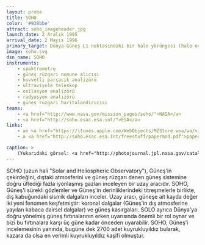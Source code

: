 ```yaml
---
layout: probe
title: SOHO
color: '#938bbe'
attract: soho_imageheader.jpg
launch_date: 2 Aralık 1995
arrival_date: 2 Mayıs 1996
primary_target: Dünya-Güneş L1 noktasındaki bir hale yörüngesi (halo orbit)
image: soho.svg
dsn_name: SOHO
instruments:
    - spektrometre
    - güneş rüzgarı numune alıcısı
    - kuvvetli parçacık analizörü
    - ultraviyole teleskop
    - osilasyon analizörü
    - radyasyon analizörü
    - güneş rüzgarı haritalandırıcısı
teams:
    - <a href="http://www.nasa.gov/mission_pages/soho/">NASA</a>
    - <a href="http://soho.esac.esa.int/">ESA</a>
links:
    - an <a href="https://itunes.apple.com/WebObjects/MZStore.woa/wa/viewSoftware?id=356679615&mt=8">iPhone app</a> that displays the latest images taken by SOHO
    - a <a href="http://soho.esac.esa.int/freestuff/papermod.pdf">paper model</a> of the spacecraft

caption: >
    (Yukarıdaki görsel: <a href="http://photojournal.jpl.nasa.gov/catalog/PIA03149">Güneşteki bir patlamanın</a> SOHO (ESA/NASA/SOHO) tarafından çekilmiş ultraviyole görüntüsü)
---
```

SOHO (uzun hali "Solar and Heliospheric Observatory"), Güneş'in çekirdeğini, dıştaki atmosferini ve güneş rüzgarı denen güneş sistemine doğru üflediği fazla iyonlaşmış gazları inceleyen bir uzay aracıdır. SOHO, Güneş'i sürekli gözlemler ve Güneş'in derinliklerindeki titreşmelerle birlikte, dış kabuğundaki sismik dalgaları inceler. Uzay aracı, güneşe ait kayda değer iki yeni fenomen keşfetmiştir: koronal dalgalar (Güneş'in dış atmosferine yayılan kabaca dairsel dalgalar) ve güneş kasırgaları. SOLO ayrıca Dünya'ya doğru yönelmiş güneş fırtınalarının erken uyarısında önemli bir rol oynar ve bizi bu fırtınalara karşı üç güne kadar önceden uyarabilir. SOHO, Güneş'i incelemesinin yanında, bugüne dek 2700 adet kuyrukluyıldız bularak, kazara da olsa en verimli kuyrukluyıldız kaşifi olmuştur.